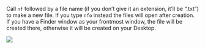 Call `nf` followed by a file name (if you don’t give it an extension, it’ll be “.txt”) to make a new file. If you type `nfo` instead the files will open after creation. If you have a Finder window as your frontmost window, the file will be created there, otherwise it will be created on your Desktop.

![](http://i.imgur.com/h7QWrBg.png)
